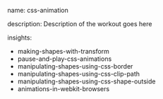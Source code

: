 name: css-animation

description: Description of the workout goes here

insights:
  - making-shapes-with-transform
  - pause-and-play-css-animations
  - manipulating-shapes-using-css-border
  - manipulating-shapes-using-css-clip-path
  - manipulating-shapes-using-css-shape-outside
  - animations-in-webkit-browsers
 
